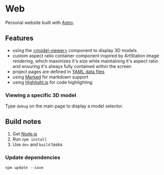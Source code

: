 # Web

Personal website built with [Astro](https://github.com/withastro/astro).

## Features

- using the [\<model-viewer\>](https://github.com/google/model-viewer) component to display 3D models
- custom aspect ratio container component inspired by ArtStation image rendering, which maximizes it's size while maintaining it's aspect ratio and ensuring it's always fully contained within the screen
- project pages are defined in [YAML data files](/src/data/projects/)
- using [Marked](https://github.com/markedjs/marked) for markdown support
- using [Highlight.js](https://github.com/highlightjs/highlight.js) for code highlighting

### Viewing a specific 3D model

Type `debug` on the main page to display a model selector.

## Build notes

1. Get [Node.js](https://nodejs.org)
2. Run `npm install`
3. Use `dev` and `build` tasks

### Update dependencies

```shell
npm update --save
```